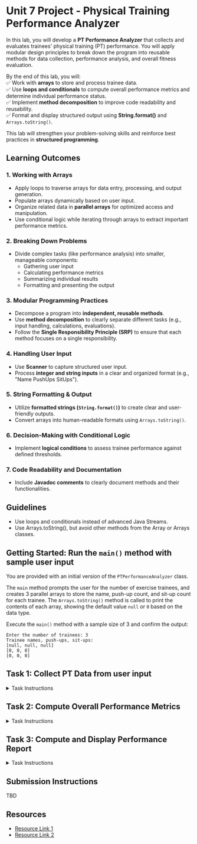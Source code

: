 # Unit 7 Project - Physical Training Performance Analyzer

In this lab, you will develop a **PT Performance Analyzer** that collects
and evaluates trainees' physical training (PT) performance.
You will apply modular design principles to break down the program
into reusable methods for data collection, performance analysis,
and overall fitness evaluation.

By the end of this lab, you will:  
✅ Work with **arrays** to store and process trainee data.  
✅ Use **loops and conditionals** to compute overall performance metrics and determine individual performance status.  
✅ Implement **method decomposition** to improve code readability and reusability.  
✅ Format and display structured output using **String.format()** and `Arrays.toString()`.

This lab will strengthen your problem-solving skills and reinforce
best practices in **structured programming**.

## **Learning Outcomes**

### **1. Working with Arrays**
- Apply loops to traverse arrays for data entry, processing, and output generation.
- Populate arrays dynamically based on user input.
- Organize related data in **parallel arrays** for optimized access and manipulation.
- Use conditional logic while iterating through arrays to extract important performance metrics.

### **2. Breaking Down Problems**
- Divide complex tasks (like performance analysis) into smaller, manageable components:
  - Gathering user input
  - Calculating performance metrics
  - Summarizing individual results
  - Formatting and presenting the output

### **3. Modular Programming Practices**
- Decompose a program into **independent, reusable methods**.
- Use **method decomposition** to clearly separate different tasks (e.g., input handling, calculations, evaluations).
- Follow the **Single Responsibility Principle (SRP)** to ensure that each method focuses on a single responsibility.

### **4. Handling User Input**
- Use **Scanner** to capture structured user input.
- Process **integer and string inputs** in a clear and organized format (e.g., "Name PushUps SitUps").

### **5. String Formatting & Output**
- Utilize **formatted strings (`String.format()`)** to create clear and user-friendly outputs.
- Convert arrays into human-readable formats using `Arrays.toString()`.

### **6. Decision-Making with Conditional Logic**
- Implement **logical conditions** to assess trainee performance against defined thresholds.

### **7. Code Readability and Documentation**
- Include **Javadoc comments** to clearly document methods and their functionalities.

## Guidelines
- Use loops and conditionals instead of advanced Java Streams.
- Use Arrays.toString(), but avoid other methods from the Array or Arrays classes.

## Getting Started: Run the `main()` method with sample user input

You are provided with an initial version of the `PTPerformanceAnalyzer` class.

The `main` method prompts the user for the number of exercise trainees, and creates
3 parallel arrays to store the name, push-up count, and sit-up count for each trainee.
The `Arrays.toString()` method is called to print the contents of each array, showing the default value `null` or `0` based on the data type.

Execute the `main()` method with a sample size of 3 and confirm the output:

```text
Enter the number of trainees: 3
Trainee names, push-ups, sit-ups:
[null, null, null]
[0, 0, 0]
[0, 0, 0]
```

## Task 1: Collect PT Data from user input

<details>
  <summary>Task Instructions</summary>

```java
    /**
     * Collects physical training (PT) data by reading names, push-up counts, and sit-up counts
     * from user input. The method uses parallel arrays to store this information.
     *
     * <p>The arrays are assumed to be instantiated with the same size.</p>
     *
     * <p>Data is entered in a single line per trainee in the format:
     * <pre>
     * Name PushUps SitUps
     * </pre>
     *
     * @param scanner The Scanner object used to read input.
     * @param names   The pre-created array to store the names.
     * @param pushUps The pre-created array to store push-up counts.
     * @param sitUps  The pre-created array to store sit-up counts.
     */
    public static void collectExerciseData(Scanner scanner, String[] names, int[] pushUps, int[] sitUps)
```

Implement the `collectExerciseData` method to collect trainees' physical
training (PT) data from user input. This method will prompt for and read names,
push-up counts, and sit-up counts and store them in parallel arrays.

You can assume that the `Scanner` parameter is not null and reads from `System.in`, and the arrays are not null and have the same length.

Use a loop to repeatedly prompt the user for input (name, push-ups, and sit-ups), then store the values in the `names`, `pushUps`, and `sitUps` arrays.

Example I/O** (for arrays of length 3):
```
Enter Name PushUps SitUps: Morgan 50 60  
Enter Name PushUps SitUps: Abel 28 48  
Enter Name PushUps SitUps: Tay 43 45  
```

Resulting array contents:
```java
names = {"Morgan", "Abel", "Tay"};
pushUps = {50, 28, 43};
sitUps = {60, 48, 45};
```

Run the JUnit tests in the `CollectDataTest` class to verify your solution.

Once the tests pass, update the `main()` method to  call `collectExerciseData` after
the arrays have been created for the specified input size.
Run the program to confirm the arrays are filled with the user input and their contents printed.

```text
Enter the number of trainees: 4
Enter Name PushUps SitUps: Nel 42 50
Enter Name PushUps SitUps: Lana 30 38
Enter Name PushUps SitUps: Zelish 28 34
Enter Name PushUps SitUps: Telaza 50 60
Trainee names, push-ups, sit-ups:
[Nel, Lana, Zelish, Telaza]
[42, 30, 28, 50]
[50, 38, 34, 60]
```

</details>

## Task 2: Compute Overall Performance Metrics

<details>
  <summary>Task Instructions</summary>

```java
/**
* Finds and returns the maximum value in an integer array.
*
* @param array The array to evaluate.
* @return The maximum value found in the array.
*/
public static int findMaxValue(int[] array) 


/**
* Finds and returns the minimum value in an integer array.
*
* @param array The array to evaluate.
* @return The minimum value found in the array.
*/
public static int findMinValue(int[] array) 

/**
* Calculates and returns the sum of all values in an integer array.
*
* @param array The array to sum up.
* @return The sum of all values in the array.
*/
public static int calculateSum(int[] array) 
```

- Implement the methods `findMaxValue`, `findMinValue`, and `calculateSum` to
return the highest value, lowest value, and total sum of the elements
in the given array.
- Run the JUnit tests in the `MetricsTest` class to verify your solution.

```java
    /**
 * Computes and returns a formatted description of overall performance metrics for a given exercise.
 * The description includes the maximum, minimum, and average scores.
 *
 * @param exerciseScores An array of scores representing performance in a specific exercise (e.g., push-ups or sit-ups).
 * @param exerciseName   The name of the exercise being analyzed.
 * @return A formatted string displaying the exercise name, maximum score, minimum score, and average score 
 *         in the format: "*** Exercise *** Max: X, Min: Y, Avg: Z.ZZ".
 */
  public static String getOverallPerformanceMetrics(int[] exerciseScores, String exerciseName)
  }
```

- Implement the method `getOverallPerformanceMetrics` to compute the metrics (min, max, average) for the array passed as a parameter.
  - The `getOverallPerformanceMetrics` method should call the `getMinValue`, `getMaxValue`, and `calculateSum` methods in determining the metrics.  Note you'll have to compute the average using the sum and the array length.  Make sure you avoid integer division!
  - The `getOverallPerformanceMetrics` method should return a formatted string that includes the exercise name and metrics as shown below. The average should be displayed with two digits after the decimal point.
    ```*** Sit-ups *** Max: 50, Min: 20, Avg: 35.00```
- Run the JUnit tests in the `OverallPerformanceMetricsTest` class to verify your solution.

Once the tests pass, update the `main()` method to  call `getOverallPerformanceMetrics` twice, once for calculating the push-ups metrics
and once for calculating the sit-ups metrics.  Print the resulting string returned by each method call.

Sample execution:

```text
Enter the number of trainees: 3
Enter Name PushUps SitUps: Alpha 50 60
Enter Name PushUps SitUps: Beta 42 56
Enter Name PushUps SitUps: Gamma 48 39
Trainee names, push-ups, sit-ups:
[Alpha, Beta, Gamma]
[50, 42, 48]
[60, 56, 39]
*** Push-ups *** Max: 50, Min: 42, Avg: 46.67
*** Sit-ups *** Max: 60, Min: 39, Avg: 51.67
```

</details>

## Task 3: Compute and Display Performance Report

<details>
  <summary>Task Instructions</summary>

```java
/**
 * Determines whether a person passes or fails based on their push-up and sit-up performance.
 *
 * @param pushUps    The number of push-ups performed.
 * @param sitUps     The number of sit-ups performed.
 * @param minPushUps The minimum required push-ups to pass.
 * @param minSitUps  The minimum required sit-ups to pass.
 * @return "Pass" if both push-ups and sit-ups meet or exceed the minimum requirements, otherwise "Fail".
 */
public static String getPerformanceStatus(int pushUps, int sitUps, int minPushUps, int minSitUps) {
```

- Implement the `getPerformanceStatus` method to return "Pass" if both push-ups and sit-ups meet or exceed the minimum requirements, otherwise "Fail".
- Run the JUnit tests in the `PerformanceStatusTest` class to verify your solution.

```java
/**
 * Generates performance summaries for multiple individuals based on their push-up and sit-up scores.
 * Each summary includes the individual's name, exercise counts, and pass/fail status.
 *
 * @param names      An array of individuals' names.
 * @param pushUps    An array of push-up scores corresponding to each individual.
 * @param sitUps     An array of sit-up scores corresponding to each individual.
 * @param minPushUps The minimum required push-ups for passing.
 * @param minSitUps  The minimum required sit-ups for passing.
 * @return A string array where each element contains the individual's name, push-up and sit-up counts,
 *         and pass/fail status formatted as: "Name - Push-ups: X, Sit-ups: Y - Status".
 */
public static String[] getPerformanceSummaries(String[] names, int[] pushUps, int[] sitUps, int minPushUps, int minSitUps)
```

- Implement the `getPerformanceSummaries` method to return a string array where each element contains the individual's name, push-up and sit-up counts, and pass/fail status formatted as:<br>"Name - Push-ups: X, Sit-ups: Y - Status".
- Run the JUnit tests in the `PerformanceSummariesTest` class to verify your solution.

Once the tests pass, update the `main()` method:
1. Prompt for and read in the minimum push-ups and sit-ups.
2. Call `getPerformanceSummaries`, passing the arrays and minimum values given by the user.
3. Iterate through the resulting array and print each summary.

Sample execution:

```text
Enter the number of trainees: 4
Enter Name PushUps SitUps: Alpha 50 60
Enter Name PushUps SitUps: Beta 40 45
Enter Name PushUps SitUps: Gamma 67 77
Enter Name PushUps SitUps: Delta 35 40
Trainee names, push-ups, sit-ups:
[Alpha, Beta, Gamma, Delta]
[50, 40, 67, 35]
[60, 45, 77, 40]
*** Push-ups *** Max: 67, Min: 35, Avg: 48.00
*** Sit-ups *** Max: 77, Min: 40, Avg: 55.50
Enter minimum push-ups required: 45
Enter minimum sit-ups required: 50
Alpha - Push-ups: 50, Sit-ups: 60 - Pass
Beta - Push-ups: 40, Sit-ups: 45 - Fail
Gamma - Push-ups: 67, Sit-ups: 77 - Pass
Delta - Push-ups: 35, Sit-ups: 40 - Fail
```

Run the Junit tests in `MainTest` to confirm your solution.

Great job on completing this lab! 


</details>

## Submission Instructions

TBD

## Resources

- [Resource Link 1](example.com)
- [Resource Link 2](example.com)
